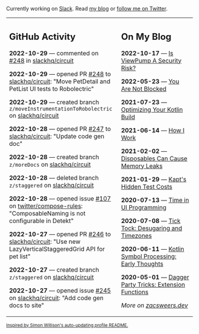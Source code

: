 Currently working on [Slack](https://slack.com/). Read [my blog](https://zacsweers.dev/) or [follow me on Twitter](https://twitter.com/ZacSweers).

<table><tr><td valign="top" width="60%">

## GitHub Activity
<!-- githubActivity starts -->
**2022-10-29** — commented on [#248](https://github.com/slackhq/circuit/pull/248#issuecomment-1295950087) in [slackhq/circuit](https://github.com/slackhq/circuit)

**2022-10-29** — opened PR [#248](https://github.com/slackhq/circuit/pull/248) to [slackhq/circuit](https://github.com/slackhq/circuit): "Move PetDetail and PetList UI tests to Robolectric"

**2022-10-29** — created branch `z/moveInstrumentationToRobolectric` on [slackhq/circuit](https://github.com/slackhq/circuit)

**2022-10-28** — opened PR [#247](https://github.com/slackhq/circuit/pull/247) to [slackhq/circuit](https://github.com/slackhq/circuit): "Update code gen doc"

**2022-10-28** — created branch `z/moreDocs` on [slackhq/circuit](https://github.com/slackhq/circuit)

**2022-10-28** — deleted branch `z/staggered` on [slackhq/circuit](https://github.com/slackhq/circuit)

**2022-10-28** — opened issue [#107](https://github.com/twitter/compose-rules/issues/107) on [twitter/compose-rules](https://github.com/twitter/compose-rules): "ComposableNaming is not configurable in Detekt"

**2022-10-27** — opened PR [#246](https://github.com/slackhq/circuit/pull/246) to [slackhq/circuit](https://github.com/slackhq/circuit): "Use new LazyVerticalStaggeredGrid API for pet list"

**2022-10-27** — created branch `z/staggered` on [slackhq/circuit](https://github.com/slackhq/circuit)

**2022-10-27** — opened issue [#245](https://github.com/slackhq/circuit/issues/245) on [slackhq/circuit](https://github.com/slackhq/circuit): "Add code gen docs to site"
<!-- githubActivity ends -->
</td><td valign="top" width="40%">

## On My Blog
<!-- blog starts -->
**2022-10-17** — [Is ViewPump A Security Risk?](https://www.zacsweers.dev/is-viewpump-a-security-risk/)

**2022-05-23** — [You Are Not Blocked](https://www.zacsweers.dev/you-are-not-blocked/)

**2021-07-23** — [Optimizing Your Kotlin Build](https://www.zacsweers.dev/optimizing-your-kotlin-build/)

**2021-06-14** — [How I Work](https://www.zacsweers.dev/how-i-work/)

**2021-02-02** — [Disposables Can Cause Memory Leaks](https://www.zacsweers.dev/disposables-can-cause-memory-leaks/)

**2021-01-29** — [Kapt's Hidden Test Costs](https://www.zacsweers.dev/kapts-hidden-test-costs/)

**2020-07-13** — [Time in UI Programming](https://www.zacsweers.dev/time-in-ui/)

**2020-07-08** — [Tick Tock: Desugaring and Timezones](https://www.zacsweers.dev/ticktock-desugaring-timezones/)

**2020-06-11** — [Kotlin Symbol Processing: Early Thoughts](https://www.zacsweers.dev/kotlin-symbol-processor-early-thoughts/)

**2020-05-01** — [Dagger Party Tricks: Extension Functions](https://www.zacsweers.dev/dagger-party-tricks-extension-functions/)
<!-- blog ends -->
_More on [zacsweers.dev](https://zacsweers.dev/)_
</td></tr></table>

<sub><a href="https://simonwillison.net/2020/Jul/10/self-updating-profile-readme/">Inspired by Simon Willison's auto-updating profile README.</a></sub>